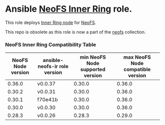Ansible [NeoFS Inner Ring][neofs-node] role.
=========

This role deploys [Inner Ring node][neofs-node] for [NeoFS][neofs].

[neofs-node]: https://github.com/nspcc-dev/neofs-node
[neofs]:      https://fs.neo.org

This repo is obsolete as this role is now a part of the [neofs](https://github.com/nspcc-dev/ansible-neofs) collection.

### NeoFS Inner Ring Compatibility Table

| NeoFS Node version | ansible-neofs-ir role version | min NeoFS Node supported version | max NeoFS Node compatible version |
|--------------------|-------------------------------|----------------------------------|-----------------------------------|
| 0.36.0             | v0.0.37                       | 0.30.0                           | 0.36.0                            |
| 0.30.2             | v0.0.31                       | 0.30.0                           | 0.36.0                            |
| 0.30.1             | f70e41b                       | 0.30.0                           | 0.36.0                            |
| 0.30.0             | v0.0.30                       | 0.30.0                           | 0.36.0                            |
| 0.28.3             | v0.0.26                       | 0.28.3                           | 0.29.0                            |
